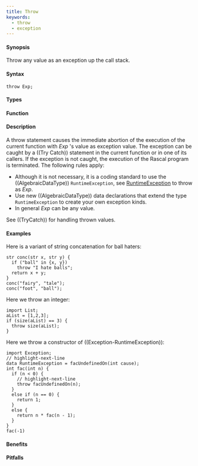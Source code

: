 ```yaml
---
title: Throw
keywords:
  - throw
  - exception
---
```


#### Synopsis

Throw any value as an exception up the call stack.

#### Syntax

```rascal
throw Exp;
```

#### Types

#### Function

#### Description

A throw statement causes the immediate abortion of the execution of the current function with _Exp_ \'s value as exception value.
The exception can be caught by a ((Try Catch)) statement in the current function or in one of its callers.
If the exception is not caught, the execution of the Rascal program is terminated. The following rules apply:

* Although it is not necessary, it is a coding standard to use the ((AlgebraicDataType)) `RuntimeException`, see [RuntimeException]((Library:Exception-RuntimeException)) to throw as _Exp_.
* Use new ((AlgebraicDataType)) data declarations that extend the type `RuntimeException` to create your own exception kinds.
* In general _Exp_ can be any value. 

See ((TryCatch)) for handling thrown values.

#### Examples

Here is a variant of string concatenation for ball haters:
```rascal-shell,error
str conc(str x, str y) { 
  if ("ball" in {x, y}) 
    throw "I hate balls"; 
  return x + y; 
}
conc("fairy", "tale");
conc("foot", "ball");
```

Here we throw an integer:
```rascal-shell,error
import List;
aList = [1,2,3];
if (size(aList) == 3) {
  throw size(aList);
}
```

Here we throw a constructor of ((Exception-RuntimeException)):
```rascal-shell,error
import Exception;
// highlight-next-line
data RuntimeException = facUndefinedOn(int cause);
int fac(int n) {
  if (n < 0) {
    // highlight-next-line
    throw facUndefinedOn(n);
  }
  else if (n == 0) {
    return 1;
  }
  else {
    return n * fac(n - 1);
  }
}
fac(-1)
```

#### Benefits

#### Pitfalls

